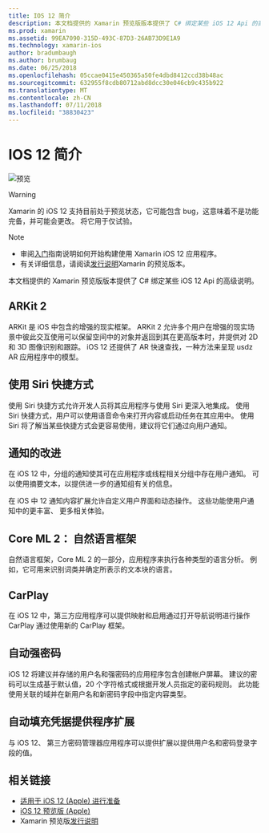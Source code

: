 ```yaml
---
title: IOS 12 简介
description: 本文档提供的 Xamarin 预览版版本提供了 C# 绑定某些 iOS 12 Api 的高级说明。
ms.prod: xamarin
ms.assetid: 99EA7090-315D-493C-87D3-26AB73D9E1A9
ms.technology: xamarin-ios
author: bradumbaugh
ms.author: brumbaug
ms.date: 06/25/2018
ms.openlocfilehash: 05ccae0415e450365a50fe4dbd8412ccd38b48ac
ms.sourcegitcommit: 632955f8cdb80712abd8dcc30e046cb9c435b922
ms.translationtype: MT
ms.contentlocale: zh-CN
ms.lasthandoff: 07/11/2018
ms.locfileid: "38830423"
---
```

# <a name="introduction-to-ios-12"></a>IOS 12 简介

![预览](~/media/shared/preview.png)

> [!WARNING]
> Xamarin 的 iOS 12 支持目前处于预览状态，它可能包含 bug，这意味着不是功能完备，并可能会更改。 将它用于仅试验。

> [!NOTE]
> - 审阅[入门](get-started.md)指南说明如何开始构建使用 Xamarin iOS 12 应用程序。
> - 有关详细信息，请阅读[发行说明](https://releases.xamarin.com/preview-release-xcode-10-beta/)Xamarin 的预览版本。

本文档提供的 Xamarin 预览版版本提供了 C# 绑定某些 iOS 12 Api 的高级说明。

## <a name="arkit-2"></a>ARKit 2

ARKit 是 iOS 中包含的增强的现实框架。 ARKit 2 允许多个用户在增强的现实场景中彼此交互使用可以保留空间中的对象并返回到其在更高版本时，并提供对 2D 和 3D 图像识别和跟踪。 iOS 12 还提供了 AR 快速查找，一种方法来呈现 usdz AR 应用程序中的模型。

## <a name="siri-shortcuts"></a>使用 Siri 快捷方式

使用 Siri 快捷方式允许开发人员将其应用程序与使用 Siri 更深入地集成。 使用 Siri 快捷方式，用户可以使用语音命令来打开内容或启动任务在其应用中。 使用 Siri 将了解当某些快捷方式会更容易使用，建议将它们通过向用户通知。

## <a name="notification-improvements"></a>通知的改进

在 iOS 12 中，分组的通知使其可在应用程序或线程相关分组中存在用户通知。 可以使用摘要文本，以提供进一步的通知组有关的信息。

在 iOS 中 12 通知内容扩展允许自定义用户界面和动态操作。 这些功能使用户通知中的更丰富、 更多相关体验。

## <a name="core-ml-2-natural-language-framework"></a>Core ML 2： 自然语言框架

自然语言框架，Core ML 2 的一部分，应用程序来执行各种类型的语言分析。 例如，它可用来识别词类并确定所表示的文本块的语言。

## <a name="carplay"></a>CarPlay

在 iOS 12 中，第三方应用程序可以提供映射和启用通过打开导航说明进行操作 CarPlay 通过使用新的 CarPlay 框架。

## <a name="automatic-strong-passwords"></a>自动强密码

iOS 12 将建议并存储的用户名和强密码的应用程序包含创建帐户屏幕。 建议的密码可以生成基于默认值，20 个字符格式或根据开发人员指定的密码规则。 此功能使用关联的域并在新用户名和新密码字段中指定内容类型。

## <a name="autofill-credential-provider-extensions"></a>自动填充凭据提供程序扩展

与 iOS 12、 第三方密码管理器应用程序可以提供扩展以提供用户名和密码登录字段的值。

## <a name="related-links"></a>相关链接

- [适用于 iOS 12 (Apple) 进行准备](https://developer.apple.com/ios/)
- [iOS 12 预览版 (Apple)](https://www.apple.com/ios/ios-12-preview/)
- Xamarin 预览版[发行说明](https://releases.xamarin.com/preview-release-xcode-10-beta/)
